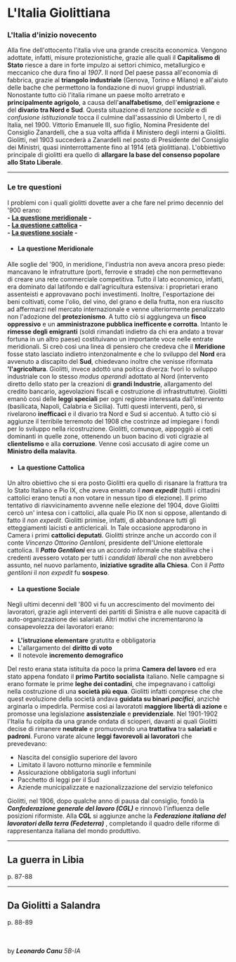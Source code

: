# L'Italia Giolittiana
### L'Italia d'inizio novecento

Alla fine dell'ottocento l'italia vive una grande crescita economica. Vengono adottate, infatti,  misure protezionistiche, grazie alle quali il **Capitalismo di Stato** riesce a dare in forte impulzo ai settori chimico, metallurgico e meccanico che dura fino al *1907*.
Il nord Del paese passa all'economia di fabbrica, grazie al **triangolo industriale** (Genova, Torino e Milano) e all'aiuto delle bache che permettono la fondazione di nuovi gruppi industriali.
Nonostante tutto ciò l'italia rimane un paese molto arretrato e **principalmente agrigolo**, a causa dell'**analfabetismo**, dell'**emigrazione** e del **divario tra Nord e Sud**.
Questa situazione di *tenzione sociale* e di *confusione istituzionale* tocca il culmine dall'assassinio di Umberto I, re di Italia, nel 1900. Vittorio Emanuele III, suo figlio, Nomina Presidente del Consiglio Zanardelli, che a sua volta affida il Ministero degli interni a Giolitti. Giolitti, nel 1903 succederà a Zanardelli nel posto di Presidente del Consiglio dei Ministri, quasi ininterrottamente fino al 1914 (età giolittiana). L'obbiettivo principale di giolitti era quello di **allargare la base del consenso popolare allo Stato Liberale**.

---

### Le tre questioni
I problemi con i quali giolitti dovette aver a che fare nel primo decennio del '900 erano: <br>
**- [La questione meridionale](#meridionale) -**<br>
**- [La questione cattolica](#cattolica) -** <br>
**- [La questione sociale](#sociale) -** <br>

- ####  <a id="meridionale"></a>  La questione Meridionale
Alle soglie del '900, in meridione, l'industria non aveva ancora preso piede: mancavano le infratrutture (porti, ferrovie e strade) che non permettevano di creare una rete commerciale competitiva.
Tutto il lato economico, infatti, era dominato dal latifondo e dall'agricultura estensiva: i proprietari erano assenteisti e approvavano pochi investimenti. Inoltre, l'esportazione dei beni coltivati, come l'olio, del vino, del grano e della frutta, non era riuscito ad affermarzi nel mercato internazionale e venne ulteriormente penalizzato non l'adozione del **protezionismo**. A tutto ciò si aggiungeva un **fisco oppressivo** e un **amministrazone pubblica inefficente e corrotta**. 
Intanto le **rimesse degli emigranti** (soldi rimandati indietro da chi era andato a trovar fortuna in un altro paese) costituivano un importante voce nelle entrate meridionali.
Si creò così una linea di pensiero che credeva che il **Meridione** fosse stato lasciato indietro intenzonalmente e che lo sviluppo del **Nord** era avvenuto a discapito del **Sud**, chiedevano inoltre che venisse riformata **'l'agricoltura**.
Giolitti, invece adottò una poitica diverza: fvorì lo sviluppo industriale con lo stesso *modus operandi* adottato al Nord (intervento diretto dello stato per la creazioni di **grandi Industrie**, allargamento del credito bancario, agevolazioni fiscali e costruzione di infrastruttutre).
Giolitti emanò così delle **leggi speciali** per ogni regione interessata dall'intervento (basilicata, Napoli, Calabria e Sicilia).
Tutti questi interventi, però, si rivelarono **inefficaci** e il divario tra Nord e Sud si accentuò. A tutto ciò si aggiunze il terribile terremoto del 1908 che costrinze ad impiegare i fondi per lo sviluppo nella ricostruzione.
Giolitti, comunque, aippoggiò ai ceti dominanti in quelle zone, ottenendo un buon bacino di voti cìgrazie al **clientelismo** e alla **corruzione**. Venne così accusato di agire come un **Ministro della malavita**. 

- ####  <a id="cattolica"></a>  La questione Cattolica
Un altro obiettivo che si era posto Giolitti era quello di risanare la frattura tra lo Stato Italiano e Pio IX, che aveva emanato il ***non expedit*** (tutti i cittadini cattolici erano tenuti a non votare in nessun tipo di elezione).
Il primo tentativo di riavvicinamento avvenne nelle elezione del 1904, dove Giolitti cercò un' intesa con i cattolici, alla quale Pio IX non si oppose, allentando di fatto il *non expedit*.
Giolitti primise, infatti, di abbandonare tutti gli etteggiamenti laicisti e anticlericali. In Tale occasione approdarono in Camera i primi **cattolici deputati**.
Giolitti strinze anche un accordo con il conte *Vincenzo Ottorino Gentiloni*, presidente dell'Unione elettorale cattolica. Il ***Patto Gentiloni*** era un accordo informale che stabiliva che i credenti avessero votato per tutti i *candidati liberali* che non avrebbero assunto, nel nuovo parlamento, **iniziative sgradite alla Chiesa**. Con il *Patto gentiloni* il *non expedit* fu **sospeso**. 


- ####  <a id="sociale"></a>  La questione Sociale
Negli ultimi decenni dell '800 vi fu un accrescimento del movimento dei lavoratori, grazie agli interventi dei partiti di Sinistra e alle nuove capacità di auto-organizzazione dei salariati.
Altri motivi che incrementarono la consapevolezza dei lavoratori erano:
- **L'istruzione elementare** gratutita e obbligatoria
- L'allargamento del **diritto di voto**
- Il notevole **incremento demografico**

Del resto erana stata istituita da poco la prima **Camera del lavoro** ed era stato appena fondato il **primo Partito socialista** italiano. Nelle campagne si erano formate le prime **leghe dei contadini**, che impegnavano i cattoligi nella costruzione di una **società più equa**.
Giolitti infatti comprese che che quest evoluzione della società andava **guidata su binari *pacifici***, anzichè arginarla o impedirla.
Permise così ai lavoratoti **maggiore libertà di azione** e promosse una legislazione **assistenziale** e **previdenziale**.
Nel 1901-1902 l'Italia fu colpita da una grande ondata di scioperi, davanti ai quali Giolitti decise di rimanere **neutrale** e promuovendo una **trattativa** tra **salariati** e **padroni**.
Furono varate alcune **leggi favorevoli ai lavoratori** che prevedevano:
- Nascita del consiglio superiore del lavoro
- Limitato il lavoro notturno minorile e femminile
- Assicurazione obbligatoria sugli infortuni 
- Pacchetto di leggi per il Sud
- Aziende municipalizzate e nazionalizzazione del servizio telefonico

Giolitti, nel 1906, dopo qualche anno di pausa dal consiglio, fondò la ***Confederazione generale del lavoro (CGL)*** e rinnovò l'influenza delle posizioni riformiste. Alla **CGL** si aggiunze anche la ***Federazione italiana del lavoratori della terra (Fedeterra)*** , completando il quadro delle riforme di rappresentanza italiana del mondo produttivo. 

---

## La guerra in Libia
p. 87-88

---

## Da Giolitti a Salandra
p. 88-89

<br><br>
by ***Leonardo Canu***
*5B-IA*